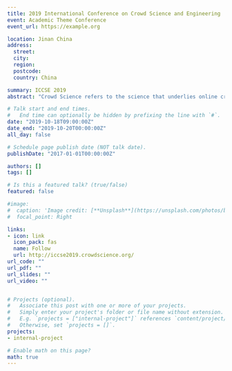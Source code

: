 ```yaml
---
title: 2019 International Conference on Crowd Science and Engineering
event: Academic Theme Conference
event_url: https://example.org

location: Jinan China  
address:
  street: 
  city: 
  region: 
  postcode: 
  country: China

summary: ICCSE 2019
abstract: "Crowd Science refers to the science that underlies online crowd-powered ecosystems. It focuses on the design and analysis of information processing systems in which humans participate to contribute their intelligence, effort, time and/or resources. In 2016, the first International Conference on Crowd Science and Engineering (ICCSE) was held on the beautiful campus of The University of British Columbia, Vancouver, Canada. In 2017, the second ICCSE conference was held on the beautiful campus of Tsinghua University, Beijing, China. In 2018, the third ICCSE conference was held on the beautiful campus of Nanyang Technological University, Singapore. In 2019, the forth ICCSE conference will be hosted by Shandong University, in Jinan, China. In ICCSE’19, researchers, industry practitioners and policy makers will gather to explore the transformative potential of crowd science research and how to engineer efficient systems that combine the respective strengths of humans and machines to open up new possibilities."

# Talk start and end times.
#   End time can optionally be hidden by prefixing the line with `#`.
date: "2019-10-18T09:00:00Z"
date_end: "2019-10-20T00:00:00Z"
all_day: false

# Schedule page publish date (NOT talk date).
publishDate: "2017-01-01T00:00:00Z"

authors: []
tags: []

# Is this a featured talk? (true/false)
featured: false

#image:
#  caption: 'Image credit: [**Unsplash**](https://unsplash.com/photos/bzdhc5b3Bxs)'
#  focal_point: Right

links:
- icon: link
  icon_pack: fas
  name: Follow
  url: http://iccse2019.crowdscience.org/
url_code: ""
url_pdf: ""
url_slides: ""
url_video: ""


# Projects (optional).
#   Associate this post with one or more of your projects.
#   Simply enter your project's folder or file name without extension.
#   E.g. `projects = ["internal-project"]` references `content/project/deep-learning/index.md`.
#   Otherwise, set `projects = []`.
projects:
- internal-project

# Enable math on this page?
math: true
---
```


